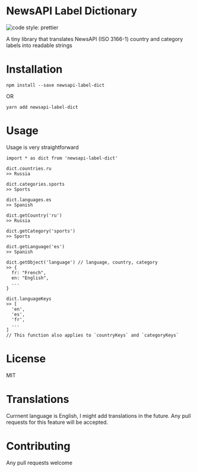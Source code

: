 # NewsAPI Label Dictionary

<img alt="code style: prettier" src="https://img.shields.io/badge/code_style-prettier-ff69b4.svg?style=flat-square">

A tiny library that translates NewsAPI (ISO 3166-1) country and category labels into readable strings

# Installation

`npm install --save newsapi-label-dict`

OR

`yarn add newsapi-label-dict`

# Usage

Usage is very straightforward

```
import * as dict from 'newsapi-label-dict'

dict.countries.ru
>> Russia

dict.categories.sports
>> Sports

dict.languages.es
>> Spanish

dict.getCountry('ru')
>> Russia

dict.getCategory('sports')
>> Sports

dict.getLanguage('es')
>> Spanish

dict.getObject('language') // language, country, category
>> {
  fr: "French",
  en: "English",
  ...
}

dict.languageKeys
>> [
  'en',
  'es',
  'fr',
  ...
]
// This function also applies to `countryKeys` and `categoryKeys`
```

# License

MIT

# Translations

Currnent language is English, I might add translations in the future. Any pull requests for this feature will be accepted.

# Contributing

Any pull requests welcome
